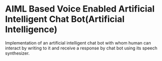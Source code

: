 #  	AIML Based Voice Enabled Artificial Intelligent Chat Bot(Artificial Intelligence)
Implementation of an artificial intelligent chat bot with whom human can interact by writing to it and receive a response by chat bot using its speech synthesizer.
